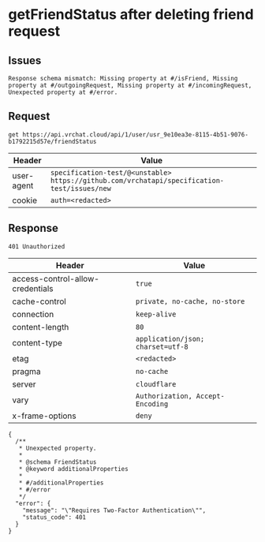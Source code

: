 # getFriendStatus after deleting friend request

## Issues
```
Response schema mismatch: Missing property at #/isFriend, Missing property at #/outgoingRequest, Missing property at #/incomingRequest, Unexpected property at #/error.
```

## Request
`get https://api.vrchat.cloud/api/1/user/usr_9e10ea3e-8115-4b51-9076-b1792215d57e/friendStatus`

| Header | Value |
| ------ | ----- |
| user-agent | `specification-test/@<unstable> https://github.com/vrchatapi/specification-test/issues/new` |
| cookie | `auth=<redacted>` |


## Response
`401 Unauthorized`

| Header | Value |
| ------ | ----- |
| access-control-allow-credentials | `true` |
| cache-control | `private, no-cache, no-store` |
| connection | `keep-alive` |
| content-length | `80` |
| content-type | `application/json; charset=utf-8` |
| etag | `<redacted>` |
| pragma | `no-cache` |
| server | `cloudflare` |
| vary | `Authorization, Accept-Encoding` |
| x-frame-options | `deny` |

```jsonc
{
  /**
   * Unexpected property.
   *
   * @schema FriendStatus
   * @keyword additionalProperties
   *
   * #/additionalProperties
   * #/error
   */
  "error": {
    "message": "\"Requires Two-Factor Authentication\"",
    "status_code": 401
  }
}
```
